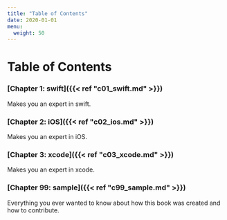 ```yaml
---
title: "Table of Contents"
date: 2020-01-01
menu:
  weight: 50
---
```


# Table of Contents


### [Chapter 1: swift]({{< ref "c01_swift.md" >}})
Makes you an expert in swift.
### [Chapter 2: iOS]({{< ref "c02_ios.md" >}})
Makes you an expert in iOS.
### [Chapter 3: xcode]({{< ref "c03_xcode.md" >}})
Makes you an expert in xcode.
### [Chapter 99: sample]({{< ref "c99_sample.md" >}})
Everything you ever wanted to know about how this book was created and how to contribute.
